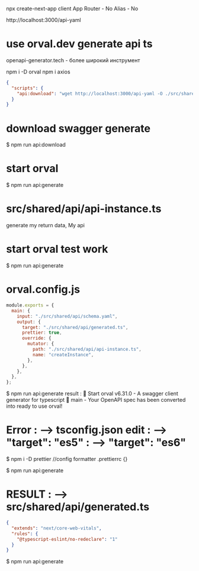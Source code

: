 npx create-next-app client
App Router - No
Alias - No

http://localhost:3000/api-yaml

# use orval.dev generate api ts
openapi-generator.tech - более широкий инструмент

npm i -D orval
npm i axios
```json
{
  "scripts": {
    "api:download": "wget http://localhost:3000/api-yaml -O ./src/shared/api/schema.yaml"
  }
}
```

# download swagger generate
$ npm run api:download  

# start orval
$ npm run api:generate

# src/shared/api/api-instance.ts
generate my return data, My api

# start orval test work
$ npm run api:generate

# orval.config.js
```js
module.exports = {
  main: {
    input: "./src/shared/api/schema.yaml",
    output: {
      target: "./src/shared/api/generated.ts",
      prettier: true,
      override: {
        mutator: {
          path: "./src/shared/api/api-instance.ts",
          name: "createInstance",
        },
      },
    },
  },
};
```
$ npm run api:generate
result :
🍻 Start orval v6.31.0 - A swagger client generator for typescript
🎉 main - Your OpenAPI spec has been converted into ready to use orval!
# Error : --> tsconfig.json edit : --> "target": "es5" : --> "target": "es6"

$ npm i -D prettier //config formatter 
.prettierrc {}

$ npm run api:generate

# RESULT : --> src/shared/api/generated.ts
```json problem Enum redeclare .eslintrc.json
{
  "extends": "next/core-web-vitals",
  "rules": {
    "@typescript-eslint/no-redeclare": "1"
  }
}
```
$ npm run api:generate













